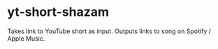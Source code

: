 # yt-short-shazam
 Takes link to YouTube short as input. Outputs links to song on Spotify / Apple Music.
